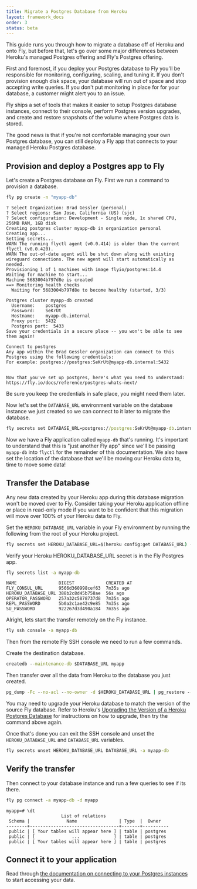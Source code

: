 ```yaml
---
title: Migrate a Postgres Database from Heroku
layout: framework_docs
order: 3
status: beta
---
```


This guide runs you through how to migrate a database off of Heroku and onto Fly, but before that, let's go over some major differences between Heroku's managed Postgres offering and Fly's Postgres offering.

First and foremost, if you deploy your Postgres database to Fly you'll be responsible for monitoring, configuring, scaling, and tuning it. If you don't provision enough disk space, your database will run out of space and stop accepting write queries. If you don't put monitoring in place for for your database, a customer might alert you to an issue.

Fly ships a set of tools that makes it easier to setup Postgres database instances, connect to their console, perform Postgres version upgrades, and create and restore snapshots of the volume where Postgres data is stored.

The good news is that if you're not comfortable managing your own Postgres database, you can still deploy a Fly app that connects to your managed Heroku Postgres database.

## Provision and deploy a Postgres app to Fly

Let's create a Postgres database on Fly. First we run a command to provision a database.

```cmd
fly pg create -n "myapp-db"
```
```output
? Select Organization: Brad Gessler (personal)
? Select regions: San Jose, California (US) (sjc)
? Select configuration: Development - Single node, 1x shared CPU, 256MB RAM, 1GB disk
Creating postgres cluster myapp-db in organization personal
Creating app...
Setting secrets...
WARN The running flyctl agent (v0.0.414) is older than the current flyctl (v0.0.420).
WARN The out-of-date agent will be shut down along with existing wireguard connections. The new agent will start automatically as needed.
Provisioning 1 of 1 machines with image flyio/postgres:14.4
Waiting for machine to start...
Machine 5683004b797d8e is created
==> Monitoring health checks
  Waiting for 5683004b797d8e to become healthy (started, 3/3)

Postgres cluster myapp-db created
  Username:    postgres
  Password:    SeKrUt
  Hostname:    myapp-db.internal
  Proxy port:  5432
  Postgres port:  5433
Save your credentials in a secure place -- you won't be able to see them again!

Connect to postgres
Any app within the Brad Gessler organization can connect to this Postgres using the following credentials:
For example: postgres://postgres:SeKrUt@myapp-db.internal:5432


Now that you've set up postgres, here's what you need to understand: https://fly.io/docs/reference/postgres-whats-next/
```
Be sure you keep the credentials in safe place, you might need them later.

Now let's set the `DATABASE_URL` environment variable on the database instance we just created so we can connect to it later to migrate the database.

```cmd
fly secrets set DATABASE_URL=postgres://postgres:SeKrUt@myapp-db.internal:5432 -a myapp-db
```

Now we have a Fly application called `myapp-db` that's running. It's important to understand that this is "just another Fly app" since we'll be passing `myapp-db` into `flyctl` for the remainder of this documentation. We also have set the location of the database that we'll be moving our Heroku data to, time to move some data!

## Transfer the Database

<aside class="callout">
  Any new data created by your Heroku app during this database migration won't be moved over to Fly. Consider taking your Heroku application offline or place in read-only mode if you want to be confident that this migration will move over 100% of your Heroku data to Fly.
</aside>

Set the `HEROKU_DATABASE_URL` variable in your Fly environment by running the following from the root of your Heroku project.

```cmd
fly secrets set HEROKU_DATABASE_URL=$(heroku config:get DATABASE_URL) -a myapp-db
```

Verify your Heroku HEROKU_DATABASE_URL secret is in the Fly Postgres app.

```cmd
fly secrets list -a myapp-db
```
```output
NAME                DIGEST            CREATED AT
FLY_CONSUL_URL      9566d360998cef63  7m35s ago
HEROKU_DATABASE_URL 388b2c8d45b758ae  56s ago
OPERATOR_PASSWORD   257a32c5878737d8  7m35s ago
REPL_PASSWORD       5b0a2c1ae42c9e85  7m35s ago
SU_PASSWORD         922267d3d490a184  7m35s ago
```

Alright, lets start the transfer remotely on the Fly instance.

```cmd
fly ssh console -a myapp-db
```

Then from the remote Fly SSH console we need to run a few commands.

Create the destination database.

```cmd
createdb --maintenance-db $DATABASE_URL myapp
```

Then transfer over all the data from Heroku to the database you just created.

```cmd
pg_dump -Fc --no-acl --no-owner -d $HEROKU_DATABASE_URL | pg_restore --verbose --clean --no-acl --no-owner -d $DATABASE_URL/myapp
```

You may need to upgrade your Heroku database to match the version of the source Fly database. Refer to Heroku's [Upgrading the Version of a Heroku Postgres Database](https://devcenter.heroku.com/articles/upgrading-heroku-postgres-databases) for instructions on how to upgrade, then try the command above again.

Once that's done you can exit the SSH console and unset the `HEROKU_DATABASE_URL` and `DATABASE_URL` variables.

```cmd
fly secrets unset HEROKU_DATABASE_URL DATABASE_URL -a myapp-db
```

## Verify the transfer

Then connect to your database instance and run a few queries to see if its there.

```cmd
fly pg connect -a myapp-db -d myapp
```
```output
myapp=# \dt
                     List of relations
 Schema |              Name                | Type  |  Owner
--------+----------------------------------+-------+----------
 public | [ Your tables will appear here ] | table | postgres
 public | [              ...             ] | table | postgres
 public | [ Your tables will appear here ] | table | postgres
```

## Connect it to your application

Read through [the documentation on connecting to your Postgres instances](/docs/postgres/the-basics/connecting) to start accessing your data.
